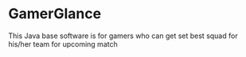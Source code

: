 # GamerGlance
This Java base software is for gamers who can get set best squad for his/her team for upcoming match
